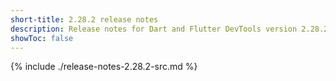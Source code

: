 ```yaml
---
short-title: 2.28.2 release notes
description: Release notes for Dart and Flutter DevTools version 2.28.2.
showToc: false
---
```


{% include ./release-notes-2.28.2-src.md %}

